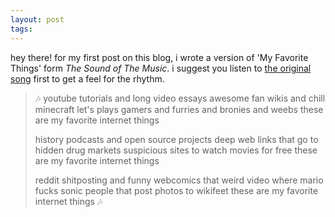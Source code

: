 ```yaml
---
layout: post
tags: 
---
```

hey there! for my first post on this blog, i wrote a version of 'My Favorite Things' form *The Sound of The Music*. i suggest you listen to [the original song](https://www.youtube.com/watch?v=33o32C0ogVM) first to get a feel for the rhythm.

>:notes: youtube tutorials and long video essays
awesome fan wikis and chill minecraft let's plays
gamers and furries and bronies and weebs
these are my favorite internet things
>
>history podcasts and open source projects 
deep web links that go to hidden drug markets
suspicious sites to watch movies for free
these are my favorite internet things
>
>reddit shitposting and funny webcomics
that weird video where mario fucks sonic
people that post photos to wikifeet
these are my favorite internet things :notes:



